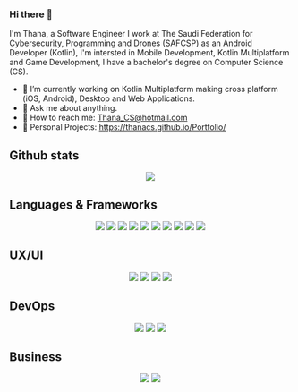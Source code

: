 ### Hi there 👋

I'm Thana, a Software Engineer I work at The Saudi Federation for Cybersecurity, Programming and Drones (SAFCSP) as an Android Developer (Kotlin), I'm intersted in Mobile Development, Kotlin Multiplatform and Game Development, I have a bachelor's degree on Computer Science (CS). 

- 🌱 I’m currently working on Kotlin Multiplatform making cross platform (iOS, Android), Desktop and Web Applications.
- 💬 Ask me about anything.
- 💌 How to reach me: Thana_CS@hotmail.com
- 🌆  Personal Projects: https://thanacs.github.io/Portfolio/

## Github stats

<p align="center">
  <img src="https://denvercoder1-github-readme-stats.vercel.app/api/?username=ThanaCS&show_icons=true&count_private=true&theme=dark&hide=contribs,issues"/>
</p>

## Languages & Frameworks

<p align="center">
  <img src="https://img.shields.io/badge/-Kotlin-f54254?style=flat&logo=Kotlin&logoColor=white"/>
  <img src="https://img.shields.io/badge/-Android-f542a4?style=flat&logo=Android&logoColor=white"/>
  <img src="https://img.shields.io/badge/-Java-e942f5?style=flat&logo=Java&logoColor=white"/>
  <img src="https://img.shields.io/badge/-python-7242f5?style=flat&logo=python&logoColor=white"/>
  <img src="https://img.shields.io/badge/-Unity-4284f5?style=flat&logo=Unity&logoColor=white"/>
  <img src="https://img.shields.io/badge/-VSCode-%23007ACC?style=flat-square&logo=visual-studio-code"/>
  <img src="http://img.shields.io/badge/-NodeJS-6EBF20?style=flat&logo=node.js&logoColor=white"/>
  <img src="https://img.shields.io/badge/-C%20Sharp-239120?style=flat&logo=c-sharp&logoColor=white"/>
  <img src="https://img.shields.io/badge/-Swift-f59c42?style=flat&logo=Swift&logoColor=white"/>
  <img src="https://img.shields.io/badge/-HTML5-E34F26?style=flat&logo=html5&logoColor=white"/>
</p>

## UX/UI

<p align="center">
  <img src="https://img.shields.io/badge/-Figma-f54254?style=flat&logo=figma&logoColor=white"/>
  <img src="https://img.shields.io/badge/-Photoshop-f542a4?style=flat&logo=adobe-photoshop&logoColor=white"/>
  <img src="https://img.shields.io/badge/-Illustrator-e942f5?style=flat&logo=adobe-illustrator&logoColor=white"/>
  <img src="https://img.shields.io/badge/-Gimp-7242f5?style=flat&logo=gimp&logoColor=white"/>
</p>

## DevOps

<p align="center">
  <img src="https://img.shields.io/badge/-Git-426ff5?style=flat&logo=git&logoColor=white"/>
  <img src="https://img.shields.io/badge/-Github-1c3375?style=flat&logo=github&logoColor=white"/>
  <img src="https://img.shields.io/badge/-Azure-181717?style=flat&logo=Azure-devops&logoColor=white"/>
</p>

## Business
<p align="center">
  <img src="https://img.shields.io/badge/-Trello-0079BF?style=flat&logo=trello&logoColor=white"/>
  <img src="https://img.shields.io/badge/-Slack-4A154B?style=flat&logo=slack&logoColor=white"/>
</p>

